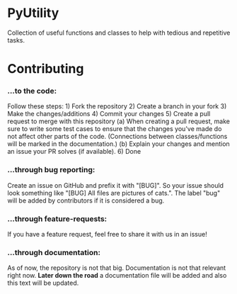 # PyUtility
Collection of useful functions and classes to help with tedious and repetitive tasks.

# Contributing
<h3>...to the code:</h3>
Follow these steps:
1) Fork the repository
2) Create a branch in your fork
3) Make the changes/additions
4) Commit your changes
5) Create a pull request to merge with this repository
  (a) When creating a pull request, make sure to write some test cases to ensure that the changes you've made do not affect other parts of the code. (Connections between classes/functions will be marked in the documentation.)
  (b) Explain your changes and mention an issue your PR solves (if available).
6) Done

<h3>...through bug reporting:</h3>
Create an issue on GitHub and prefix it with "[BUG]". So your issue should look something like "[BUG] All files are pictures of cats.". The label "bug" will be added by contributors if it is considered a bug.

<h3>...through feature-requests:</h3>
If you have a feature request, feel free to share it with us in an issue!

<h3>...through documentation:</h3>
As of now, the repository is not that big. Documentation is not that relevant right now.
<b>Later down the road</b> a documentation file will be added and also this text will be updated.
